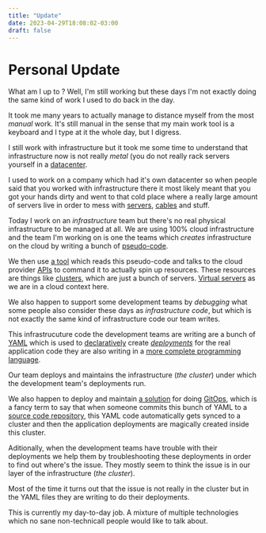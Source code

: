 ```yaml
---
title: "Update"
date: 2023-04-29T18:08:02-03:00
draft: false
---
```


# Personal Update

What am I up to ? Well, I'm still working but these days I'm not exactly
doing the same kind of work I used to do back in the day.

It took me many years to actually manage to distance myself from the most
*manual* work. It's still manual in the sense that my main work tool is a
keyboard and I type at it the whole day, but I digress.

I still work with infrastructure but it took me some time to understand that
infrastructure now is not really *metal* (you do not really rack servers
yourself in a [datacenter](https://aws.amazon.com/what-is/data-center/).

I used to work on a company which had it's own datacenter so when people
said that you worked with infrastructure there it most likely meant that
you got your hands dirty and went to that cold place where a really large
amount of servers live in order to mess with [servers](https://en.wikipedia.org/wiki/Server_(computing)),
 [cables](https://en.wikipedia.org/wiki/Networking_cables) and stuff.

Today I work on an *infrastructure* team but there's no real physical
infrastructure to be managed at all. We are using 100% cloud infrastructure
and the team I'm working on is one the teams which *creates* infrastructure
on the cloud by writing a bunch of [pseudo-code](https://developer.hashicorp.com/terraform/language).

We then use [a tool](https://www.terraform.io/) which reads this pseudo-code
and talks to the cloud provider [APIs](https://aws.amazon.com/what-is/api/) to
command it to actually spin up resources. These resources are things like
[clusters](https://www.redhat.com/en/topics/containers/what-is-a-kubernetes-cluster),
which are just a bunch of servers. [Virtual servers](https://www.redhat.com/en/topics/virtualization/what-is-a-virtual-machine)
as we are in a cloud context here.

We also happen to support some development teams by *debugging* what some
people also consider these days as *infrastructure code*, but which is not
exactly the same kind of infrastructure code our team writes.

This infrastrucuture code the development teams are writing are a bunch of
[YAML](https://en.wikipedia.org/wiki/YAML) which is used to [declaratively](https://kubernetes.io/docs/tasks/manage-kubernetes-objects/declarative-config/) create [*deployments*](https://kubernetes.io/docs/concepts/workloads/controllers/deployment/)
for the real application code they are also writing in a [more complete programming language](https://en.wikipedia.org/wiki/Java_(programming_language)).

Our team deploys and maintains the infrastructure (*the cluster*) under which
the development team's deployments run.

We also happen to deploy and maintain [a solution](https://argo-cd.readthedocs.io/en/stable/)
for doing [GitOps](https://www.redhat.com/en/topics/devops/what-is-gitops), which
is a fancy term to say that when someone commits this bunch of YAML to a [source
code repository](https://github.com/), this YAML code automatically gets synced to a cluster and
then the application deployments are magically created inside this cluster.

Aditionally, when the development teams have trouble with their deployments
we help them by troubleshooting these deployments in order to find out where's
the issue. They mostly seem to think the issue is in our layer of the
 infrastructure (*the cluster*).

Most of the time it turns out that the issue is not really in the cluster
but in the YAML files they are writing to do their deployments.

This is currently my day-to-day job. A mixture of multiple technologies which
no sane non-technicall people would like to talk about.
